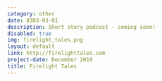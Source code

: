 ```yaml
---
category: other
date: 0303-03-01
description: Short story podcast - coming soon!
disabled: true
img: firelight_tales.png
layout: default
link: http://firelighttales.com
project-date: December 2019
title: Firelight Tales
---
```

